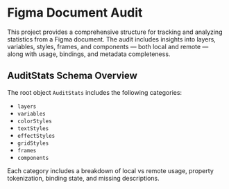 # Figma Document Audit

This project provides a comprehensive structure for tracking and analyzing statistics from a Figma document. The audit includes insights into layers, variables, styles, frames, and components — both local and remote — along with usage, bindings, and metadata completeness.

## AuditStats Schema Overview

The root object `AuditStats` includes the following categories:

- `layers`
- `variables`
- `colorStyles`
- `textStyles`
- `effectStyles`
- `gridStyles`
- `frames`
- `components`

Each category includes a breakdown of local vs remote usage, property tokenization, binding state, and missing descriptions.